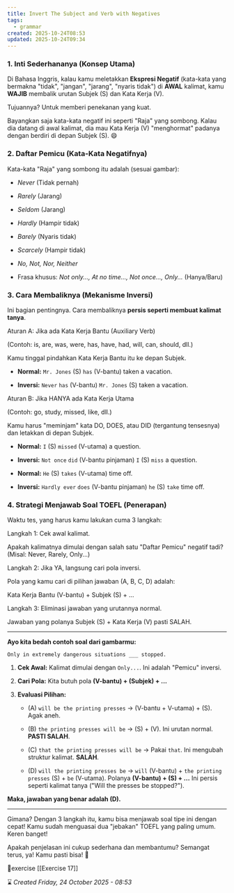 ```yaml
---
title: Invert The Subject and Verb with Negatives
tags:
  - grammar
created: 2025-10-24T08:53
updated: 2025-10-24T09:34
---
```

### 1. Inti Sederhananya (Konsep Utama)

Di Bahasa Inggris, kalau kamu meletakkan **Ekspresi Negatif** (kata-kata yang bermakna "tidak", "jangan", "jarang", "nyaris tidak") di **AWAL** kalimat, kamu **WAJIB** membalik urutan Subjek (S) dan Kata Kerja (V).

Tujuannya? Untuk memberi penekanan yang kuat.

Bayangkan saja kata-kata negatif ini seperti "Raja" yang sombong. Kalau dia datang di awal kalimat, dia mau Kata Kerja (V) "menghormat" padanya dengan berdiri di depan Subjek (S). 😄

### 2. Daftar Pemicu (Kata-Kata Negatifnya)

Kata-kata "Raja" yang sombong itu adalah (sesuai gambar):

- _Never_ (Tidak pernah)
    
- _Rarely_ (Jarang)
    
- _Seldom_ (Jarang)
    
- _Hardly_ (Hampir tidak)
    
- _Barely_ (Nyaris tidak)
    
- _Scarcely_ (Hampir tidak)
    
- _No, Not, Nor, Neither_
    
- Frasa khusus: _Not only..., At no time..., Not once..., Only..._ (Hanya/Baru)
    

### 3. Cara Membaliknya (Mekanisme Inversi)

Ini bagian pentingnya. Cara membaliknya **persis seperti membuat kalimat tanya**.

Aturan A: Jika ada Kata Kerja Bantu (Auxiliary Verb)

(Contoh: is, are, was, were, has, have, had, will, can, should, dll.)

Kamu tinggal pindahkan Kata Kerja Bantu itu ke depan Subjek.

- **Normal:** `Mr. Jones` (S) `has` (V-bantu) taken a vacation.
    
- **Inversi:** `Never` `has` (V-bantu) `Mr. Jones` (S) taken a vacation.
    

Aturan B: Jika HANYA ada Kata Kerja Utama

(Contoh: go, study, missed, like, dll.)

Kamu harus "meminjam" kata DO, DOES, atau DID (tergantung tensesnya) dan letakkan di depan Subjek.

- **Normal:** `I` (S) `missed` (V-utama) a question.
    
- **Inversi:** `Not once` `did` (V-bantu pinjaman) `I` (S) `miss` a question.
    
- **Normal:** `He` (S) `takes` (V-utama) time off.
    
- **Inversi:** `Hardly ever` `does` (V-bantu pinjaman) `he` (S) `take` time off.
    

### 4. Strategi Menjawab Soal TOEFL (Penerapan)

Waktu tes, yang harus kamu lakukan cuma 3 langkah:

Langkah 1: Cek awal kalimat.

Apakah kalimatnya dimulai dengan salah satu "Daftar Pemicu" negatif tadi? (Misal: Never, Rarely, Only...)

Langkah 2: Jika YA, langsung cari pola inversi.

Pola yang kamu cari di pilihan jawaban (A, B, C, D) adalah:

Kata Kerja Bantu (V-bantu) + Subjek (S) + ...

Langkah 3: Eliminasi jawaban yang urutannya normal.

Jawaban yang polanya Subjek (S) + Kata Kerja (V) pasti SALAH.

---

**Ayo kita bedah contoh soal dari gambarmu:**

`Only in extremely dangerous situations ___ stopped.`

1. **Cek Awal:** Kalimat dimulai dengan `Only...`. Ini adalah "Pemicu" inversi.
    
2. **Cari Pola:** Kita butuh pola **(V-bantu) + (Subjek) + ...**
    
3. **Evaluasi Pilihan:**
    
    - (A) `will be the printing presses` -> (V-bantu + V-utama) + (S). Agak aneh.
        
    - (B) `the printing presses will be` -> (S) + (V). Ini urutan normal. **PASTI SALAH**.
        
    - (C) `that the printing presses will be` -> Pakai `that`. Ini mengubah struktur kalimat. **SALAH**.
        
    - (D) `will the printing presses be` -> `will` (V-bantu) + `the printing presses` (S) + `be` (V-utama). Polanya **(V-bantu) + (S) + ...** Ini persis seperti kalimat tanya ("Will the presses be stopped?").
        

**Maka, jawaban yang benar adalah (D).**

---

Gimana? Dengan 3 langkah itu, kamu bisa menjawab soal tipe ini dengan cepat! Kamu sudah menguasai dua "jebakan" TOEFL yang paling umum. Keren banget!

Apakah penjelasan ini cukup sederhana dan membantumu? Semangat terus, ya! Kamu pasti bisa! 💪

📝exercise
[[Exercise 17]]


⌛ *Created Friday, 24 October 2025 - 08:53*